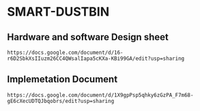 # SMART-DUSTBIN

## Hardware and software Design sheet
    https://docs.google.com/document/d/16-r6D2SbkXsIIuzm26CC4QWsalIapa5cKXa-KBi99GA/edit?usp=sharing

## Implemetation Document
    https://docs.google.com/document/d/1X9gpPsp5qhky6zGzPA_F7m68-gE6cXecUDTQJbqobrs/edit?usp=sharing